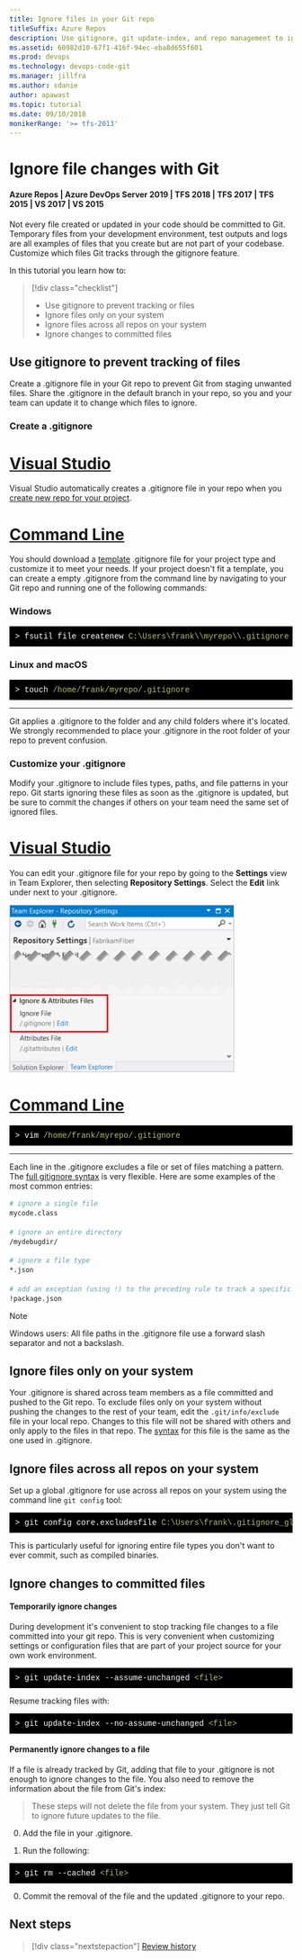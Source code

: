 ```yaml
---
title: Ignore files in your Git repo
titleSuffix: Azure Repos
description: Use gitignore, git update-index, and repo management to ignore and exclude files from Git version control  
ms.assetid: 60982d10-67f1-416f-94ec-eba8d655f601
ms.prod: devops
ms.technology: devops-code-git 
ms.manager: jillfra
ms.author: sdanie
author: apawast
ms.topic: tutorial
ms.date: 09/10/2018
monikerRange: '>= tfs-2013'
---
```


# Ignore file changes with Git

#### Azure Repos | Azure DevOps Server 2019 | TFS 2018 | TFS 2017 | TFS 2015 | VS 2017 | VS 2015

Not every file created or updated in your code should be committed to Git. Temporary files from your development environment, test outputs and logs are all examples
of files that you create but are not part of your codebase. Customize which files Git tracks through the gitignore feature.

In this tutorial you learn how to:

> [!div class="checklist"]
> * Use gitignore to prevent tracking or files
> * Ignore files only on your system
> * Ignore files across all repos on your system
> * Ignore changes to committed files

## Use gitignore to prevent tracking of files

Create a .gitignore file in your Git repo to prevent Git from staging unwanted files. 
Share the .gitignore in the default branch in your repo, so you and your team can update it to change which files to ignore. 

### Create a .gitignore

# [Visual Studio](#tab/visual-studio)

Visual Studio automatically creates a .gitignore file in your repo when you [create new repo for your project](creatingrepo.md).

# [Command Line](#tab/command-line)

You should download a [template](https://github.com/github/gitignore) .gitignore file for your project type and customize it to meet your needs. If your project doesn't fit a template,
you can create a empty .gitignore from the command line by navigating to your Git repo and running one of the following commands:

### Windows

<pre style="color:white;background-color:black;font-family:Consolas,Courier,monospace;padding:10px">
&gt; fsutil file createnew <font color="#b5bd68">C:\Users\frank\\myrepo\\.gitignore</font> 0
</pre>

### Linux and macOS

<pre style="color:white;background-color:black;font-family:Consolas,Courier,monospace;padding:10px">
&gt; touch <font color="#b5bd68">/home/frank/myrepo/.gitignore</font>
</pre>

---

Git applies a .gitignore to the folder and any child folders where it's located. We strongly recommended to place your .gitignore in the root folder of your repo to prevent confusion.

### Customize your .gitignore

Modify your .gitignore to include files types, paths, and file patterns in your repo. Git starts ignoring these files as soon as the .gitignore is updated, but be sure to 
commit the changes if others on your team need the same set of ignored files.

# [Visual Studio](#tab/visual-studio)

You can edit your .gitignore file for your repo by going to the **Settings** view in Team Explorer, then selecting **Repository Settings**. Select the **Edit** link under next to your .gitignore.

![Find and open your .gitignore file for your repo in Visual Studio](_img/vs_ignore.png)

# [Command Line](#tab/command-line)

<pre style="color:white;background-color:black;font-family:Consolas,Courier,monospace;padding:10px">
&gt; vim <font color="#b5bd68">/home/frank/myrepo/.gitignore</font>
</pre>

---
   
Each line in the .gitignore excludes a file or set of files matching a pattern. The [full gitignore syntax](https://git-scm.com/docs/gitignore) is very flexible. Here are some examples of 
the most common entries:

```bash
# ignore a single file
mycode.class

# ignore an entire directory
/mydebugdir/

# ignore a file type
*.json

# add an exception (using !) to the preceding rule to track a specific file
!package.json
```

> [!NOTE]
> Windows users: All file paths in the .gitignore file use a forward slash separator and not a backslash.

## Ignore files only on your system 

Your .gitignore is shared across team members as a file committed and pushed to the Git repo. To exclude
files only on your system without pushing the changes to the rest of your team, edit the `.git/info/exclude` file in your local repo.
Changes to this file will not be shared with others and only apply to the files in that repo. The [syntax](https://git-scm.com/docs/gitignore) for this file is the 
same as the one used in .gitignore.

## Ignore files across all repos on your system

Set up a global .gitignore for use across all repos on your system using the command line `git config` tool:

<pre style="color:white;background-color:black;font-family:Consolas,Courier,monospace;padding:10px">
&gt; git config core.excludesfile <font color="#b5bd68">C:\Users\frank\.gitignore_global</font>
</pre>

This is particularly useful for ignoring entire file types you don't want to ever commit, such as compiled binaries.

## Ignore changes to committed files

#### Temporarily ignore changes

During development it's convenient to stop tracking file changes to a file committed into your git repo. This is very convenient when 
customizing settings or configuration files that are part of your project source for your own work environment.

<pre style="color:white;background-color:black;font-family:Consolas,Courier,monospace;padding:10px">
&gt; git update-index --assume-unchanged <font color="#b5bd68">&lt;file&gt;</font>
</pre>

Resume tracking files with:

<pre style="color:white;background-color:black;font-family:Consolas,Courier,monospace;padding:10px">
&gt; git update-index --no-assume-unchanged <font color="#b5bd68">&lt;file&gt;</font>
</pre>

#### Permanently ignore changes to a file

If a file is already tracked by Git, adding that file to your .gitignore is not enough to ignore changes to the file. You also need to 
remove the information about the file from Git's index:

> These steps will not delete the file from your system. They just tell Git to ignore future updates to the file.

0. Add the file in your .gitignore. 

0. Run the following:
<pre style="color:white;background-color:black;font-family:Consolas,Courier,monospace;padding:10px">
&gt; git rm --cached <font color="#b5bd68">&lt;file&gt;</font>
</pre>

0. Commit the removal of the file and the updated .gitignore to your repo. 

## Next steps

> [!div class="nextstepaction"]
> [Review history](review-history.md)

